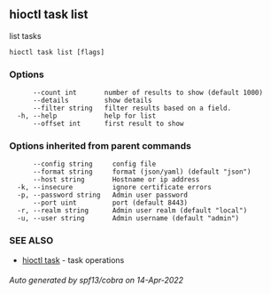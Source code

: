 ## hioctl task list

list tasks

```
hioctl task list [flags]
```

### Options

```
      --count int       number of results to show (default 1000)
      --details         show details
      --filter string   filter results based on a field.
  -h, --help            help for list
      --offset int      first result to show
```

### Options inherited from parent commands

```
      --config string     config file
      --format string     format (json/yaml) (default "json")
      --host string       Hostname or ip address
  -k, --insecure          ignore certificate errors
  -p, --password string   Admin user password
      --port uint         port (default 8443)
  -r, --realm string      Admin user realm (default "local")
  -u, --user string       Admin username (default "admin")
```

### SEE ALSO

* [hioctl task](hioctl_task.md)	 - task operations

###### Auto generated by spf13/cobra on 14-Apr-2022

